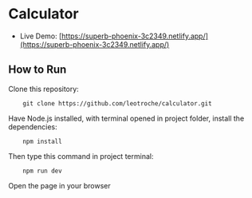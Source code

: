 # Calculator

- Live Demo: [https://superb-phoenix-3c2349.netlify.app/](https://superb-phoenix-3c2349.netlify.app/)

## How to Run
Clone this repository:

```
    git clone https://github.com/leotroche/calculator.git
```

Have Node.js installed, with terminal opened in project folder, install the dependencies:

```
    npm install
```

Then type this command in project terminal:

```
    npm run dev
```

Open the page in your browser
